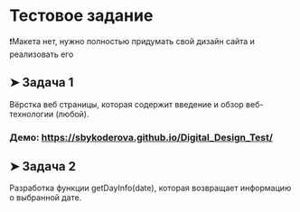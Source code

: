 # Тестовое задание
❗Макета нет, нужно полностью придумать свой дизайн сайта и реализовать его

## &#10148; Задача 1
Вёрстка веб страницы, которая содержит введение и обзор веб-технологии (любой).<br>
### Демо: https://sbykoderova.github.io/Digital_Design_Test/

## &#10148; Задача 2
Разработка функции getDayInfo(date), которая возвращает информацию о выбранной дате.
